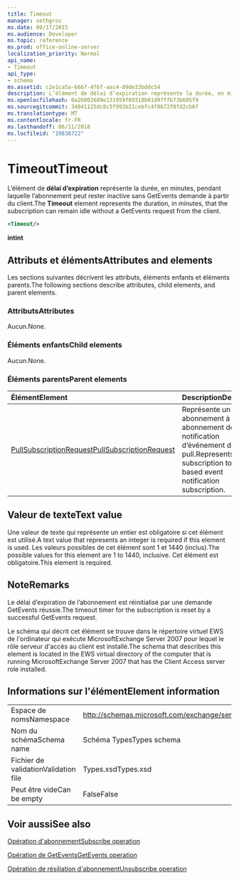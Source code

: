 ```yaml
---
title: Timeout
manager: sethgros
ms.date: 09/17/2015
ms.audience: Developer
ms.topic: reference
ms.prod: office-online-server
localization_priority: Normal
api_name:
- Timeout
api_type:
- schema
ms.assetid: c2e1ca5a-6667-4f6f-aac4-89de33bddc54
description: L’élément de délai d’expiration représente la durée, en minutes, pendant laquelle l’abonnement peut rester inactive sans GetEvents demande à partir du client.
ms.openlocfilehash: 0a26002689e131959f09318b01d97ffb73b605f9
ms.sourcegitcommit: 34041125dc8c5f993b21cebfc4f8b72f0fd2cb6f
ms.translationtype: MT
ms.contentlocale: fr-FR
ms.lasthandoff: 06/11/2018
ms.locfileid: "19838722"
---
```

# <a name="timeout"></a><span data-ttu-id="ba855-103">Timeout</span><span class="sxs-lookup"><span data-stu-id="ba855-103">Timeout</span></span>

<span data-ttu-id="ba855-104">L’élément de **délai d’expiration** représente la durée, en minutes, pendant laquelle l’abonnement peut rester inactive sans GetEvents demande à partir du client.</span><span class="sxs-lookup"><span data-stu-id="ba855-104">The **Timeout** element represents the duration, in minutes, that the subscription can remain idle without a GetEvents request from the client.</span></span> 
  
```xml
<Timeout/>
```

 <span data-ttu-id="ba855-105">**int**</span><span class="sxs-lookup"><span data-stu-id="ba855-105">**int**</span></span>
## <a name="attributes-and-elements"></a><span data-ttu-id="ba855-106">Attributs et éléments</span><span class="sxs-lookup"><span data-stu-id="ba855-106">Attributes and elements</span></span>

<span data-ttu-id="ba855-107">Les sections suivantes décrivent les attributs, éléments enfants et éléments parents.</span><span class="sxs-lookup"><span data-stu-id="ba855-107">The following sections describe attributes, child elements, and parent elements.</span></span>
  
### <a name="attributes"></a><span data-ttu-id="ba855-108">Attributs</span><span class="sxs-lookup"><span data-stu-id="ba855-108">Attributes</span></span>

<span data-ttu-id="ba855-109">Aucun.</span><span class="sxs-lookup"><span data-stu-id="ba855-109">None.</span></span>
  
### <a name="child-elements"></a><span data-ttu-id="ba855-110">Éléments enfants</span><span class="sxs-lookup"><span data-stu-id="ba855-110">Child elements</span></span>

<span data-ttu-id="ba855-111">Aucun.</span><span class="sxs-lookup"><span data-stu-id="ba855-111">None.</span></span>
  
### <a name="parent-elements"></a><span data-ttu-id="ba855-112">Éléments parents</span><span class="sxs-lookup"><span data-stu-id="ba855-112">Parent elements</span></span>

|<span data-ttu-id="ba855-113">**Élément**</span><span class="sxs-lookup"><span data-stu-id="ba855-113">**Element**</span></span>|<span data-ttu-id="ba855-114">**Description**</span><span class="sxs-lookup"><span data-stu-id="ba855-114">**Description**</span></span>|
|:-----|:-----|
|[<span data-ttu-id="ba855-115">PullSubscriptionRequest</span><span class="sxs-lookup"><span data-stu-id="ba855-115">PullSubscriptionRequest</span></span>](pullsubscriptionrequest.md) <br/> |<span data-ttu-id="ba855-116">Représente un abonnement à un abonnement de notification d’événement de type pull.</span><span class="sxs-lookup"><span data-stu-id="ba855-116">Represents a subscription to a pull-based event notification subscription.</span></span>  <br/> |
   
## <a name="text-value"></a><span data-ttu-id="ba855-117">Valeur de texte</span><span class="sxs-lookup"><span data-stu-id="ba855-117">Text value</span></span>

<span data-ttu-id="ba855-118">Une valeur de texte qui représente un entier est obligatoire si cet élément est utilisé.</span><span class="sxs-lookup"><span data-stu-id="ba855-118">A text value that represents an integer is required if this element is used.</span></span> <span data-ttu-id="ba855-119">Les valeurs possibles de cet élément sont 1 et 1440 (inclus).</span><span class="sxs-lookup"><span data-stu-id="ba855-119">The possible values for this element are 1 to 1440, inclusive.</span></span> <span data-ttu-id="ba855-120">Cet élément est obligatoire.</span><span class="sxs-lookup"><span data-stu-id="ba855-120">This element is required.</span></span>
  
## <a name="remarks"></a><span data-ttu-id="ba855-121">Note</span><span class="sxs-lookup"><span data-stu-id="ba855-121">Remarks</span></span>

<span data-ttu-id="ba855-122">Le délai d’expiration de l’abonnement est réinitialisé par une demande GetEvents réussie.</span><span class="sxs-lookup"><span data-stu-id="ba855-122">The timeout timer for the subscription is reset by a successful GetEvents request.</span></span>
  
<span data-ttu-id="ba855-123">Le schéma qui décrit cet élément se trouve dans le répertoire virtuel EWS de l'ordinateur qui exécute MicrosoftExchange Server 2007 pour lequel le rôle serveur d'accès au client est installé.</span><span class="sxs-lookup"><span data-stu-id="ba855-123">The schema that describes this element is located in the EWS virtual directory of the computer that is running MicrosoftExchange Server 2007 that has the Client Access server role installed.</span></span> 
  
## <a name="element-information"></a><span data-ttu-id="ba855-124">Informations sur l'élément</span><span class="sxs-lookup"><span data-stu-id="ba855-124">Element information</span></span>

|||
|:-----|:-----|
|<span data-ttu-id="ba855-125">Espace de noms</span><span class="sxs-lookup"><span data-stu-id="ba855-125">Namespace</span></span>  <br/> |http://schemas.microsoft.com/exchange/services/2006/types  <br/> |
|<span data-ttu-id="ba855-126">Nom du schéma</span><span class="sxs-lookup"><span data-stu-id="ba855-126">Schema name</span></span>  <br/> |<span data-ttu-id="ba855-127">Schéma Types</span><span class="sxs-lookup"><span data-stu-id="ba855-127">Types schema</span></span>  <br/> |
|<span data-ttu-id="ba855-128">Fichier de validation</span><span class="sxs-lookup"><span data-stu-id="ba855-128">Validation file</span></span>  <br/> |<span data-ttu-id="ba855-129">Types.xsd</span><span class="sxs-lookup"><span data-stu-id="ba855-129">Types.xsd</span></span>  <br/> |
|<span data-ttu-id="ba855-130">Peut être vide</span><span class="sxs-lookup"><span data-stu-id="ba855-130">Can be empty</span></span>  <br/> |<span data-ttu-id="ba855-131">False</span><span class="sxs-lookup"><span data-stu-id="ba855-131">False</span></span>  <br/> |
   
## <a name="see-also"></a><span data-ttu-id="ba855-132">Voir aussi</span><span class="sxs-lookup"><span data-stu-id="ba855-132">See also</span></span>



[<span data-ttu-id="ba855-133">Opération d'abonnement</span><span class="sxs-lookup"><span data-stu-id="ba855-133">Subscribe operation</span></span>](subscribe-operation.md)
  
[<span data-ttu-id="ba855-134">Opération de GetEvents</span><span class="sxs-lookup"><span data-stu-id="ba855-134">GetEvents operation</span></span>](getevents-operation.md)
  
[<span data-ttu-id="ba855-135">Opération de résiliation d'abonnement</span><span class="sxs-lookup"><span data-stu-id="ba855-135">Unsubscribe operation</span></span>](unsubscribe-operation.md)

